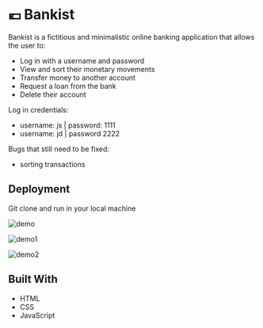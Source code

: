 # 💶 Bankist

Bankist is a fictitious and minimalistic online banking application that allows the user to:

- Log in with a username and password
- View and sort their monetary movements
- Transfer money to another account
- Request a loan from the bank
- Delete their account


Log in credentials:
- username: js | password: 1111
- username: jd | password 2222


Bugs that still need to be fixed:
- sorting transactions


## Deployment

Git clone and run in your local machine

![demo](https://github.com/roger-rangel/Bankist-Website-Demo/blob/main/img/bankist-1.png)

![demo1](https://github.com/roger-rangel/Bankist-Website-Demo/blob/main/img/bankist-2.png)

![demo2](https://github.com/roger-rangel/Bankist-Website-Demo/blob/main/img/bankist-3.png)


## Built With

  * HTML
  * CSS
  * JavaScript
